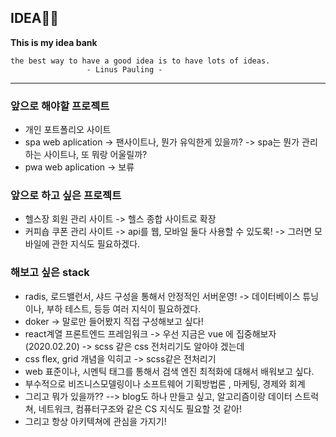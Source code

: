 ## IDEA🐱‍🐉
**This is my idea bank**

    the best way to have a good idea is to have lots of ideas.
                     - Linus Pauling -
    
<hr>

### 앞으로 해야할 프로젝트
   - 개인 포트폴리오 사이트
   - spa web aplication -> 팬사이트나, 뭔가 유익한게 있을까? -> spa는 뭔가 관리하는 사이트나, 또 뭐랑 어울릴까? 
   - pwa web aplication -> 보류
   
### 앞으로 하고 싶은 프로젝트
   - 헬스장 회원 관리 사이트 -> 헬스 종합 사이트로 확장
   - 커피숍 쿠폰 관리 사이트 -> api를 웹, 모바일 둘다 사용할 수 있도록! -> 그러면 모바일에 관한 지식도 필요하겠다.
   
### 해보고 싶은 stack
   - radis, 로드밸런서, 샤드 구성을 통해서 안정적인 서버운영! -> 데이터베이스 튜닝이나, 부하 테스트, 등등 여러 지식이 필요하겠다.
   - doker -> 말로만 들어봤지 직접 구성해보고 싶다!
   - react계열 프론트엔드 프레임워크 -> 우선 지금은 vue 에 집중해보자(2020.02.20) -> scss 같은 css 전처리기도 알아야 겠는데
   - css flex, grid 개념을 익히고 -> scss같은 전처리기
   - web 표준이나, 시멘틱 태그를 통해서 검색 엔진 최적화에 대해서 배워보고 싶다.
   - 부수적으로 비즈니스모델링이나 소프트웨어 기획방법론 , 마케팅, 경제와 회계
   - 그리고 뭐가 있을까?? --> blog도 하나 만들고 싶고, 알고리즘이랑 데이터 스트럭쳐, 네트워크, 컴퓨터구조와 같은 CS 지식도 필요할 것 같아!
   - 그리고 항상 아키텍쳐에 관심을 가지기!
